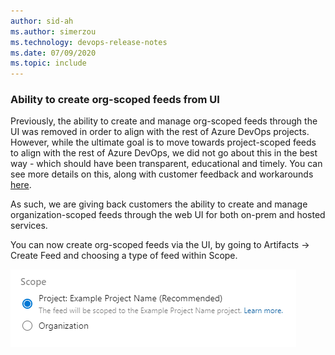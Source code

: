```yaml
---
author: sid-ah
ms.author: simerzou
ms.technology: devops-release-notes
ms.date: 07/09/2020
ms.topic: include
---
```


### Ability to create org-scoped feeds from UI 

Previously, the ability to create and manage org-scoped feeds through the UI was removed in order to align with the rest of Azure DevOps projects. However, while the ultimate goal is to move towards project-scoped feeds to align with the rest of Azure DevOps, we did not go about this in the best way - which should have been transparent, educational and timely. You can see more details on this, along with customer feedback and workarounds <a href="https://developercommunity.visualstudio.com/content/problem/859583/can-no-longer-create-organization-scoped-feeds.html">here</a>.

As such, we are giving back customers the ability to create and manage organization-scoped feeds through the web UI for both on-prem and hosted services. 

You can now create org-scoped feeds via the UI, by going to Artifacts -> Create Feed and choosing a type of feed within Scope. 

![img](../../media/172-artifacts-0-0.png)

    